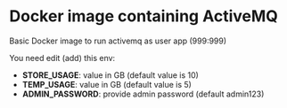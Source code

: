 # Docker image containing ActiveMQ
Basic Docker image to run activemq as user app (999:999)

You need edit (add) this env:
- **STORE_USAGE**: value in GB (default value is 10)
- **TEMP_USAGE**: value in GB (default value is 5)
- **ADMIN_PASSWORD**: provide admin password (default admin123)